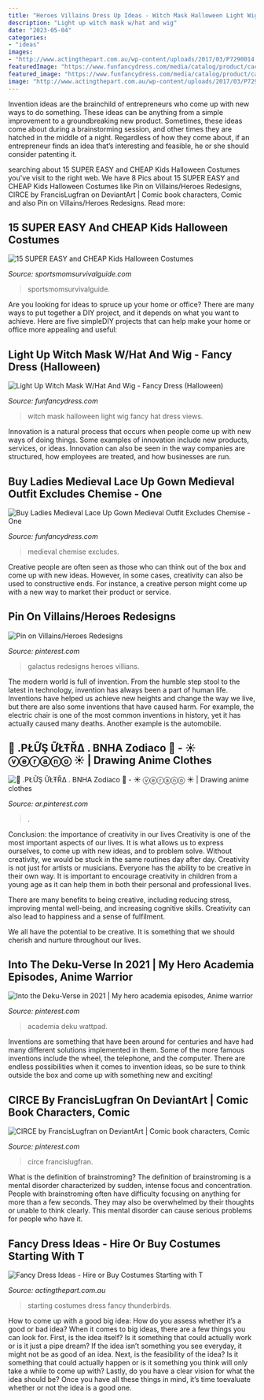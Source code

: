 ```yaml
---
title: "Heroes Villains Dress Up Ideas - Witch Mask Halloween Light Wig Fancy Hat Dress Views"
description: "Light up witch mask w/hat and wig"
date: "2023-05-04"
categories:
- "ideas"
images:
- "http://www.actingthepart.com.au/wp-content/uploads/2017/03/P7290014.jpg"
featuredImage: "https://www.funfancydress.com/media/catalog/product/cache/1/image/1200x/040ec09b1e35df139433887a97daa66f/b/r/brisac191.jpg"
featured_image: "https://www.funfancydress.com/media/catalog/product/cache/1/image/1200x/040ec09b1e35df139433887a97daa66f/S/A/SANC_8363.jpg"
image: "http://www.actingthepart.com.au/wp-content/uploads/2017/03/P7290014.jpg"
---
```



Invention ideas are the brainchild of entrepreneurs who come up with new ways to do something. These ideas can be anything from a simple improvement to a groundbreaking new product. Sometimes, these ideas come about during a brainstorming session, and other times they are hatched in the middle of a night. Regardless of how they come about, if an entrepreneur finds an idea that’s interesting and feasible, he or she should consider patenting it.

	

		
searching about 15 SUPER EASY and CHEAP Kids Halloween Costumes you've visit to the right web. We have 8 Pics about 15 SUPER EASY and CHEAP Kids Halloween Costumes like Pin on Villains/Heroes Redesigns, CIRCE by FrancisLugfran on DeviantArt | Comic book characters, Comic and also Pin on Villains/Heroes Redesigns. Read more:
		
    
## 15 SUPER EASY And CHEAP Kids Halloween Costumes

<img loading=lazy src="https://www.sportsmomsurvivalguide.com/wp-content/uploads/2014/09/all-for-the-boys-diy-costumes-6.jpg" onerror="this.onerror=null;this.src='https://tse3.mm.bing.net/th?id=OIP.Ul9X9BQJDSDipxw7EyeSLgHaLH&amp;pid=15.1';" alt="15 SUPER EASY and CHEAP Kids Halloween Costumes">

_Source: sportsmomsurvivalguide.com_

>sportsmomsurvivalguide. 

	

Are you looking for ideas to spruce up your home or office? There are many ways to put together a DIY project, and it depends on what you want to achieve. Here are five simpleDIY projects that can help make your home or office more appealing and useful:

    
## Light Up Witch Mask W/Hat And Wig - Fancy Dress (Halloween)

<img loading=lazy src="https://www.funfancydress.com/media/catalog/product/cache/1/image/1200x/040ec09b1e35df139433887a97daa66f/S/A/SANC_8363.jpg" onerror="this.onerror=null;this.src='https://tse2.mm.bing.net/th?id=OIP.5Mh98CPcgW82ycZlXvC4DgHaLm&amp;pid=15.1';" alt="Light Up Witch Mask W/Hat And Wig - Fancy Dress (Halloween)">

_Source: funfancydress.com_

>witch mask halloween light wig fancy hat dress views. 

	

Innovation is a natural process that occurs when people come up with new ways of doing things. Some examples of innovation include new products, services, or ideas. Innovation can also be seen in the way companies are structured, how employees are treated, and how businesses are run.

    
## Buy Ladies Medieval Lace Up Gown Medieval Outfit Excludes Chemise - One

<img loading=lazy src="https://www.funfancydress.com/media/catalog/product/cache/1/image/1200x/040ec09b1e35df139433887a97daa66f/b/r/brisac191.jpg" onerror="this.onerror=null;this.src='https://tse1.mm.bing.net/th?id=OIP.vcvFXouFNHW_gBVJT46VeQHaLL&amp;pid=15.1';" alt="Buy Ladies Medieval Lace Up Gown Medieval Outfit Excludes Chemise - One">

_Source: funfancydress.com_

>medieval chemise excludes. 

	

Creative people are often seen as those who can think out of the box and come up with new ideas. However, in some cases, creativity can also be used to constructive ends. For instance, a creative person might come up with a new way to market their product or service.

    
## Pin On Villains/Heroes Redesigns

<img loading=lazy src="https://i.pinimg.com/736x/6c/d0/a7/6cd0a79f9a8e7f13911205fee8f9eeaa.jpg" onerror="this.onerror=null;this.src='https://tse2.mm.bing.net/th?id=OIP.Jy7OGOgKCzwAvOWvvQvfgwHaNK&amp;pid=15.1';" alt="Pin on Villains/Heroes Redesigns">

_Source: pinterest.com_

>galactus redesigns heroes villians. 

	

The modern world is full of invention. From the humble step stool to the latest in technology, invention has always been a part of human life. Inventions have helped us achieve new heights and change the way we live, but there are also some inventions that have caused harm. For example, the electric chair is one of the most common inventions in history, yet it has actually caused many deaths. Another example is the automobile.

    
## 🔹 .РŁỮŞ ỮŁŦŘΔ . BNHA Zodiaco 🔹 - ☀ ⓥⓔⓡⓐⓝⓞ ☀ | Drawing Anime Clothes

<img loading=lazy src="https://i.pinimg.com/736x/1f/cc/11/1fcc118a43c15cb8e64e3691d31bee01.jpg" onerror="this.onerror=null;this.src='https://tse3.mm.bing.net/th?id=OIP.c9llCXh_2Iqags2JXn5wyQAAAA&amp;pid=15.1';" alt="🔹 .РŁỮŞ ỮŁŦŘΔ . BNHA Zodiaco 🔹 - ☀ ⓥⓔⓡⓐⓝⓞ ☀ | Drawing anime clothes">

_Source: ar.pinterest.com_

>. 

	

Conclusion: the importance of creativity in our lives
Creativity is one of the most important aspects of our lives. It is what allows us to express ourselves, to come up with new ideas, and to problem solve. Without creativity, we would be stuck in the same routines day after day.
Creativity is not just for artists or musicians. Everyone has the ability to be creative in their own way. It is important to encourage creativity in children from a young age as it can help them in both their personal and professional lives.

There are many benefits to being creative, including reducing stress, improving mental well-being, and increasing cognitive skills. Creativity can also lead to happiness and a sense of fulfilment.

We all have the potential to be creative. It is something that we should cherish and nurture throughout our lives.

    
## Into The Deku-Verse In 2021 | My Hero Academia Episodes, Anime Warrior

<img loading=lazy src="https://i.pinimg.com/736x/bf/98/7e/bf987e6aa56a200a44f88b9982de190d.jpg" onerror="this.onerror=null;this.src='https://tse2.mm.bing.net/th?id=OIP.tyUtjdwUP1xIJy4FYHckMAHaLH&amp;pid=15.1';" alt="Into the Deku-Verse in 2021 | My hero academia episodes, Anime warrior">

_Source: pinterest.com_

>academia deku wattpad. 

	

Inventions are something that have been around for centuries and have had many different solutions implemented in them. Some of the more famous inventions include the wheel, the telephone, and the computer. There are endless possibilities when it comes to invention ideas, so be sure to think outside the box and come up with something new and exciting!

    
## CIRCE By FrancisLugfran On DeviantArt | Comic Book Characters, Comic

<img loading=lazy src="https://i.pinimg.com/736x/a5/d3/4b/a5d34bb6b74846d25cf5194850cda99d.jpg" onerror="this.onerror=null;this.src='https://tse3.mm.bing.net/th?id=OIP.eJ6sjOrdfVQBjYng1_7tRAHaLi&amp;pid=15.1';" alt="CIRCE by FrancisLugfran on DeviantArt | Comic book characters, Comic">

_Source: pinterest.com_

>circe francislugfran. 

	

What is the definition of brainstroming?
The definition of brainstroming is a mental disorder characterized by sudden, intense focus and concentration. People with brainstroming often have difficulty focusing on anything for more than a few seconds. They may also be overwhelmed by their thoughts or unable to think clearly. This mental disorder can cause serious problems for people who have it.

    
## Fancy Dress Ideas - Hire Or Buy Costumes Starting With T

<img loading=lazy src="http://www.actingthepart.com.au/wp-content/uploads/2017/03/P7290014.jpg" onerror="this.onerror=null;this.src='https://tse3.mm.bing.net/th?id=OIP.ThnHdvLd2kYMF-RaYokl-QHaJ4&amp;pid=15.1';" alt="Fancy Dress Ideas - Hire or Buy Costumes Starting with T">

_Source: actingthepart.com.au_

>starting costumes dress fancy thunderbirds. 

	

How to come up with a good big idea: How do you assess whether it’s a good or bad idea?
When it comes to big ideas, there are a few things you can look for. First, is the idea itself? Is it something that could actually work or is it just a pipe dream? If the idea isn’t something you see everyday, it might not be as good of an idea. Next, is the feasibility of the idea? Is it something that could actually happen or is it something you think will only take a while to come up with? Lastly, do you have a clear vision for what the idea should be? Once you have all these things in mind, it’s time toevaluate whether or not the idea is a good one.

